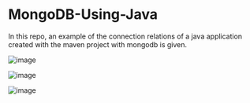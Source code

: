 # MongoDB-Using-Java
In this repo, an example of the connection relations of a java application created with the maven project with mongodb is given.



![image](https://user-images.githubusercontent.com/5441882/103482938-e38d9d80-4df4-11eb-976c-4e1d498b3285.png)

![image](https://user-images.githubusercontent.com/5441882/103487349-c1f0de00-4e15-11eb-9f7d-37970e75cc34.png)

![image](https://user-images.githubusercontent.com/5441882/103487337-a1288880-4e15-11eb-913e-8ae622ed70ee.png)
